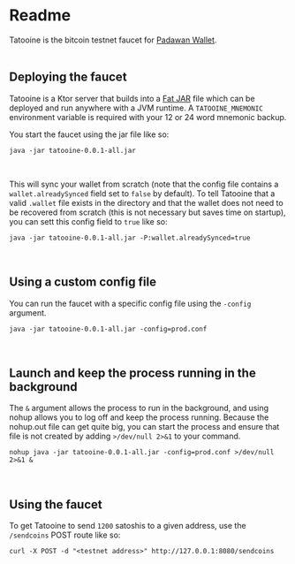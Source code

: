 # Readme

Tatooine is the bitcoin testnet faucet for [Padawan Wallet](https://github.com/thunderbiscuit/padawan-wallet).  
<br/>

## Deploying the faucet
Tatooine is a Ktor server that builds into a [Fat JAR](https://ktor.io/docs/fatjar.html) file which can be deployed and run anywhere with a JVM runtime. A `TATOOINE_MNEMONIC` environment variable is required with your 12 or 24 word mnemonic backup.

You start the faucet using the jar file like so:
```shell
java -jar tatooine-0.0.1-all.jar
```
<br/>

This will sync your wallet from scratch (note that the config file contains a `wallet.alreadySynced` field set to `false` by default). To tell Tatooine that a valid `.wallet` file exists in the directory and that the wallet does not need to be recovered from scratch (this is not necessary but saves time on startup), you can sett this config field to `true` like so:
```shell
java -jar tatooine-0.0.1-all.jar -P:wallet.alreadySynced=true
```
<br/>

## Using a custom config file
You can run the faucet with a specific config file using the `-config` argument.
```shell
java -jar tatooine-0.0.1-all.jar -config=prod.conf
```
<br/>

## Launch and keep the process running in the background
The `&` argument allows the process to run in the background, and using nohup allows you to log off and keep the process running. Because the nohup.out file can get quite big, you can start the process and ensure that file is not created by adding `>/dev/null 2>&1` to your command.
```shell
nohup java -jar tatooine-0.0.1-all.jar -config=prod.conf >/dev/null 2>&1 &
```
<br/>

## Using the faucet
To get Tatooine to send `1200` satoshis to a given address, use the `/sendcoins` POST route like so:
```shell
curl -X POST -d "<testnet address>" http://127.0.0.1:8080/sendcoins
```
